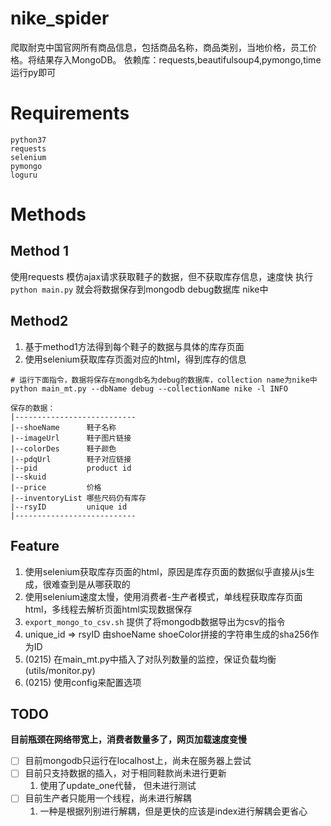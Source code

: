 # nike_spider
爬取耐克中国官网所有商品信息，包括商品名称，商品类别，当地价格，员工价格。将结果存入MongoDB。
依赖库：requests,beautifulsoup4,pymongo,time
运行py即可

# Requirements
```
python37
requests
selenium
pymongo
loguru
```
# Methods
## Method 1
使用requests 模仿ajax请求获取鞋子的数据，但不获取库存信息，速度快
执行`python main.py` 就会将数据保存到mongodb debug数据库 nike中

## Method2 
1. 基于method1方法得到每个鞋子的数据与具体的库存页面
2. 使用selenium获取库存页面对应的html，得到库存的信息



```
# 运行下面指令，数据将保存在mongdb名为debug的数据库，collection name为nike中
python main_mt.py --dbName debug --collectionName nike -l INFO

保存的数据：
|---------------------------
|--shoeName      鞋子名称
|--imageUrl      鞋子图片链接
|--colorDes      鞋子颜色
|--pdqUrl        鞋子对应链接
|--pid           product id
|--skuid    
|--price         价格
|--inventoryList 哪些尺码仍有库存
|--rsyID         unique id
|---------------------------
```

## Feature
1. 使用selenium获取库存页面的html，原因是库存页面的数据似乎直接从js生成，很难查到是从哪获取的
2. 使用selenium速度太慢，使用消费者-生产者模式，单线程获取库存页面html，多线程去解析页面html实现数据保存
3. `export_mongo_to_csv.sh`  提供了将mongodb数据导出为csv的指令
4. unique_id => rsyID 由shoeName shoeColor拼接的字符串生成的sha256作为ID
5. (0215) 在main_mt.py中插入了对队列数量的监控，保证负载均衡(utils/monitor.py)
6. (0215) 使用config来配置选项

## TODO
**目前瓶颈在网络带宽上，消费者数量多了，网页加载速度变慢**
- [ ] 目前mongodb只运行在localhost上，尚未在服务器上尝试
- [ ] 目前只支持数据的插入，对于相同鞋款尚未进行更新
    1. 使用了update_one代替， 但未进行测试
- [ ] 目前生产者只能用一个线程，尚未进行解耦
    1. 一种是根据列别进行解耦，但是更快的应该是index进行解耦会更省心
